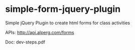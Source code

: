 # simple-form-jquery-plugin
Simple jQuery Plugin to create html forms for class activities

APIs: http://api.alperg.com/forms

Doc: dev-steps.pdf
